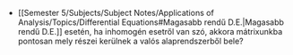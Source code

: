 - [[Semester 5/Subjects/Subject Notes/Applications of Analysis/Topics/Differential Equations#Magasabb rendű D.E.|Magasabb rendű D.E.]] esetén, ha inhomogén esetről van szó, akkora mátrixunkba pontosan mely részei kerülnek a valós alaprendszerből bele?